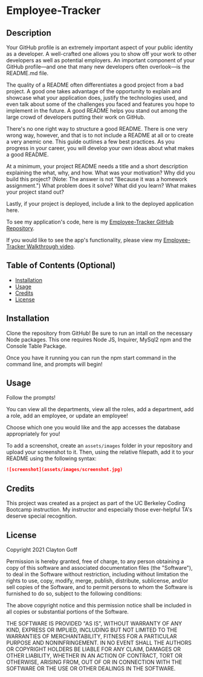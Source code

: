 # Employee-Tracker

## Description 

Your GitHub profile is an extremely important aspect of your public identity as a developer. A well-crafted one allows you to show off your work to other developers as well as potential employers. An important component of your GitHub profile—and one that many new developers often overlook—is the README.md file.

The quality of a README often differentiates a good project from a bad project. A good one takes advantage of the opportunity to explain and showcase what your application does, justify the technologies used, and even talk about some of the challenges you faced and features you hope to implement in the future. A good README helps you stand out among the large crowd of developers putting their work on GitHub.

There's no one right way to structure a good README. There is one very wrong way, however, and that is to not include a README at all or to create a very anemic one. This guide outlines a few best practices. As you progress in your career, you will develop your own ideas about what makes a good README.

At a minimum, your project README needs a title and a short description explaining the what, why, and how. What was your motivation? Why did you build this project? (Note: The answer is not "Because it was a homework assignment.") What problem does it solve? What did you learn? What makes your project stand out?

Lastly, if your project is deployed, include a link to the deployed application here.

To see my application's code, here is my [Employee-Tracker GitHub Repository](https://github.com/Clayto30/employee-tracker).

If you would like to see the app's functionality, please view my [Employee-Tracker Walkthrough video](https://).


## Table of Contents (Optional)

* [Installation](#installation)
* [Usage](#usage)
* [Credits](#credits)
* [License](#license)


## Installation

Clone the repository from GitHub! Be sure to run an intall on the necessary Node packages. This one requires Node JS, Inquirer, MySql2 npm and the Console Table Package.

Once you have it running you can run the npm start command in the command line, and prompts will begin!


## Usage 

Follow the prompts!

You can view all the departments, view all the roles, add a department, add a role, add an employee, or update an employee!

Choose which one you would like and the app accesses the database appropriately for you!

To add a screenshot, create an `assets/images` folder in your repository and upload your screenshot to it. Then, using the relative filepath, add it to your README using the following syntax:

```md
![screenshot](assets/images/screenshot.jpg)
```


## Credits

This project was created as a project as part of the UC Berkeley Coding Bootcamp instruction. My instructor and especially those ever-helpful TA's deserve special recognition.

## License

Copyright 2021 Clayton Goff

Permission is hereby granted, free of charge, to any person obtaining a copy of this software and associated documentation files (the "Software"), to deal in the Software without restriction, including without limitation the rights to use, copy, modify, merge, publish, distribute, sublicense, and/or sell copies of the Software, and to permit persons to whom the Software is furnished to do so, subject to the following conditions:

The above copyright notice and this permission notice shall be included in all copies or substantial portions of the Software.

THE SOFTWARE IS PROVIDED "AS IS", WITHOUT WARRANTY OF ANY KIND, EXPRESS OR IMPLIED, INCLUDING BUT NOT LIMITED TO THE WARRANTIES OF MERCHANTABILITY, FITNESS FOR A PARTICULAR PURPOSE AND NONINFRINGEMENT. IN NO EVENT SHALL THE AUTHORS OR COPYRIGHT HOLDERS BE LIABLE FOR ANY CLAIM, DAMAGES OR OTHER LIABILITY, WHETHER IN AN ACTION OF CONTRACT, TORT OR OTHERWISE, ARISING FROM, OUT OF OR IN CONNECTION WITH THE SOFTWARE OR THE USE OR OTHER DEALINGS IN THE SOFTWARE.